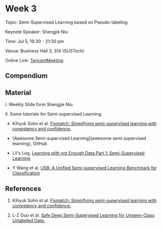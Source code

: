 # Week 3

Topic: Semi-Supervised Learning based on Pseudo-labeling

Keynote Speaker: Shengjie Niu

Time: Jul 5, 19:30 - 21:30 pm

Venue: Business Hall 3, 314 (SUSTech)

Online Link: [TencentMeeting](https://sustech.meeting.tencent.com/dm/rzsV1UdvWHtp)

## Compendium

## Material

I. Weekly Slide form Shengjie Niu.

II. Some tutorials for Semi-supervised Learning:

- Kihyuk Sohn et al. [Fixmatch: Simplifying semi-supervised learning with consistency and confidence.](https://arxiv.org/pdf/2001.07685.pdf)

- [Awesome Semi-supervised Learning](awesome semi supervised learning), GitHub

- Lil's Log, [Learning with not Enough Data Part 1: Semi-Supervised Learning](https://lilianweng.github.io/posts/2021-12-05-semi-supervised/)

- Y Wang et al, [USB: A Unified Semi-supervised Learning Benchmark for Classification](https://arxiv.org/abs/2208.07204)

## References

1. Kihyuk Sohn et al. [Fixmatch: Simplifying semi-supervised learning with consistency and confidence.](https://arxiv.org/pdf/2001.07685.pdf)

2. L-Z Guo et al. [Safe Deep Semi-Supervised Learning for Unseen-Class Unlabeled Data.](https://proceedings.mlr.press/v119/guo20i.html)

